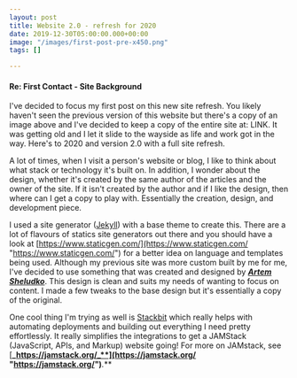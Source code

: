 ```yaml
---
layout: post
title: Website 2.0 - refresh for 2020
date: 2019-12-30T05:00:00.000+00:00
image: "/images/first-post-pre-x450.png"
tags: []

---
```

#### Re: First Contact - Site Background

I've decided to focus my first post on this new site refresh. You likely haven't seen the previous version of this website but there's a copy of an image above and I've decided to keep a copy of the entire site at: LINK. It was getting old and I let it slide to the wayside as life and work got in the way. Here's to 2020 and version 2.0 with a full site refresh.

A lot of times, when I visit a person's website or blog, I like to think about what stack or technology it's built on. In addition, I wonder about the design, whether it's created by the same author of the articles and the owner of the site. If it isn't created by the author and if I like the design, then where can I get a copy to play with. Essentially the creation, design, and development piece.

I used a site generator ([Jekyll](https://jekyllrb.com/ "Jekyll")) with a base theme to create this. There are a lot of flavours of statics site generators out there and you should have a look at [https://www.staticgen.com/](https://www.staticgen.com/ "https://www.staticgen.com/") for a better idea on language and templates being used. Although my previous site was more custom built by me for me, I've decided to use something that was created and designed by [**_Artem Sheludko_**](http://artemsheludko.com/ "Artem Shelduko website"). This design is clean and suits my needs of wanting to focus on content. I made a few tweaks to the base design but it's essentially a copy of the original.

One cool thing I'm trying as well is [Stackbit](https://www.stackbit.com/ "Stackbit") which really helps with automating deployments and building out everything I need pretty effortlessly. It really simplifies the integrations to get a JAMStack (JavaScript, APIs, and Markup) website going! For more on JAMstack, see [**_https://jamstack.org/_**](https://jamstack.org/ "https://jamstack.org/")**_._**